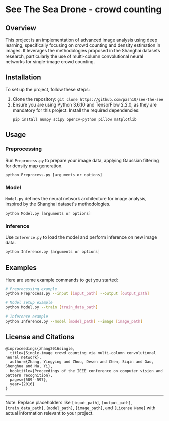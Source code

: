 
# See The Sea Drone - crowd counting 
## Overview
This project is an implementation of advanced image analysis using deep learning, specifically focusing on crowd counting and density estimation in images. It leverages the methodologies proposed in the Shanghai datasets research, particularly the use of multi-column convolutional neural networks for single-image crowd counting.

## Installation
To set up the project, follow these steps:
1. Clone the repository: `git clone https://github.com/pash10/see-the-see`
2. Ensure you are using Python 3.6.10 and TensorFlow 2.2.0, as they are mandatory for this project. Install the required dependencies:
   ```
   pip install numpy scipy opencv-python pillow matplotlib
   ```

## Usage
### Preprocessing
Run `Preprocess.py` to prepare your image data, applying Gaussian filtering for density map generation.
```bash
python Preprocess.py [arguments or options]
```

### Model
`Model.py` defines the neural network architecture for image analysis, inspired by the Shanghai dataset's methodologies.
```bash
python Model.py [arguments or options]
```

### Inference
Use `Inference.py` to load the model and perform inference on new image data.
```bash
python Inference.py [arguments or options]
```

## Examples
Here are some example commands to get you started:
```bash
# Preprocessing example
python Preprocess.py --input [input_path] --output [output_path]

# Model setup example
python Model.py --train [train_data_path]

# Inference example
python Inference.py --model [model_path] --image [image_path]
```

## License and Citations
```
@inproceedings{zhang2016single,
  title={Single-image crowd counting via multi-column convolutional neural network},
  author={Zhang, Yingying and Zhou, Desen and Chen, Siqin and Gao, Shenghua and Ma, Yi},
  booktitle={Proceedings of the IEEE conference on computer vision and pattern recognition},
  pages={589--597},
  year={2016}
}
```

---
Note: Replace placeholders like `[input_path]`, `[output_path]`, `[train_data_path]`, `[model_path]`, `[image_path]`, and `[License Name]` with actual information relevant to your project.
